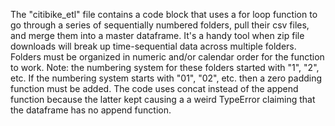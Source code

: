 The "citibike_etl" file contains a code block that uses a for loop function to go through a series of sequentially numbered folders, pull their csv files, and merge them into a master dataframe. It's a handy tool when zip file downloads will break up time-sequential data across multiple folders.
Folders must be organized in numeric and/or calendar order for the function to work. 
Note: the numbering system for these folders started with "1", "2", etc. If the numbering system starts with "01", "02", etc. then a zero padding function must be added. 
The code uses concat instead of the append function because the latter kept causing a a weird TypeError claiming that the dataframe has no append function. 
